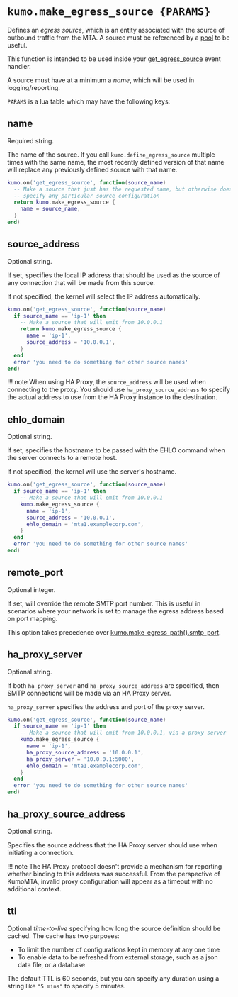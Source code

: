 # `kumo.make_egress_source {PARAMS}`

Defines an *egress source*, which is an entity associated with the source of
outbound traffic from the MTA.  A source must be referenced by a
[pool](make_egress_pool.md) to be useful.

This function is intended to be used inside your
[get_egress_source](../events/get_egress_source.md) event handler.

A source must have at a minimum a *name*, which will be used in logging/reporting.

`PARAMS` is a lua table which may have the following keys:

## name

Required string.

The name of the source. If you call `kumo.define_egress_source` multiple
times with the same name, the most recently defined version of that name will replace
any previously defined source with that name.

```lua
kumo.on('get_egress_source', function(source_name)
  -- Make a source that just has the requested name, but otherwise doesn't
  -- specify any particular source configuration
  return kumo.make_egress_source {
    name = source_name,
  }
end)
```

## source_address

Optional string.

If set, specifies the local IP address that should be used as the source of any
connection that will be made from this source.

If not specified, the kernel will select the IP address automatically.


```lua
kumo.on('get_egress_source', function(source_name)
  if source_name == 'ip-1' then
    -- Make a source that will emit from 10.0.0.1
    return kumo.make_egress_source {
      name = 'ip-1',
      source_address = '10.0.0.1',
    }
  end
  error 'you need to do something for other source names'
end)
```

!!! note
    When using HA Proxy, the `source_address` will be used when connecting to the proxy.
    You should use `ha_proxy_source_address` to specify the actual address to use
    from the HA Proxy instance to the destination.

## ehlo_domain

Optional string.

If set, specifies the hostname to be passed with the EHLO command when the server connects to a remote host.

If not specified, the kernel will use the server's hostname.

```lua
kumo.on('get_egress_source', function(source_name)
  if source_name == 'ip-1' then
    -- Make a source that will emit from 10.0.0.1
    kumo.make_egress_source {
      name = 'ip-1',
      source_address = '10.0.0.1',
      ehlo_domain = 'mta1.examplecorp.com',
    }
  end
  error 'you need to do something for other source names'
end)
```

## remote_port

Optional integer.

If set, will override the remote SMTP port number. This is useful in scenarios
where your network is set to manage the egress address based on port mapping.

This option takes precedence over
[kumo.make_egress_path().smtp_port](make_egress_path.md#smtp_port).

## ha_proxy_server

Optional string.

If both `ha_proxy_server` and `ha_proxy_source_address` are specified, then
SMTP connections will be made via an HA Proxy server.

`ha_proxy_server` specifies the address and port of the proxy server.

```lua
kumo.on('get_egress_source', function(source_name)
  if source_name == 'ip-1' then
    -- Make a source that will emit from 10.0.0.1, via a proxy server
    kumo.make_egress_source {
      name = 'ip-1',
      ha_proxy_source_address = '10.0.0.1',
      ha_proxy_server = '10.0.0.1:5000',
      ehlo_domain = 'mta1.examplecorp.com',
    }
  end
  error 'you need to do something for other source names'
end)
```

## ha_proxy_source_address

Optional string.

Specifies the source address that the HA Proxy server should use when
initiating a connection.

!!! note
   The HA Proxy protocol doesn't provide a mechanism for reporting
   whether binding to this address was successful.  From the perspective
   of KumoMTA, invalid proxy configuration will appear as a timeout
   with no additional context.

## ttl

Optional *time-to-live* specifying how long the source definition should be
cached.  The cache has two purposes:

* To limit the number of configurations kept in memory at any one time
* To enable data to be refreshed from external storage, such as a json data
  file, or a database

The default TTL is 60 seconds, but you can specify any duration using a string
like `"5 mins"` to specify 5 minutes.

